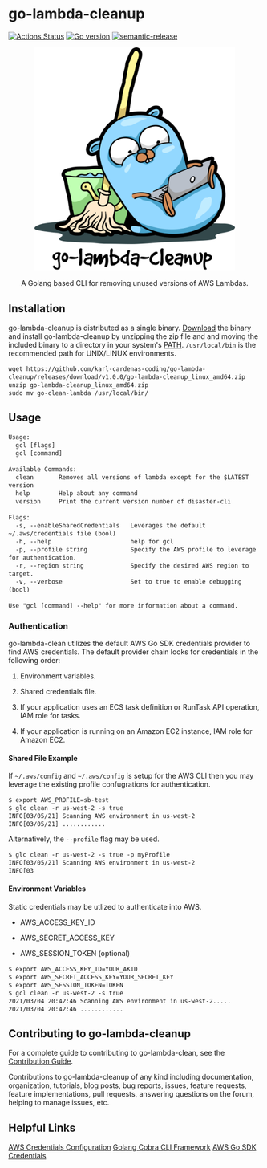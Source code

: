 # go-lambda-cleanup
[![Actions Status](https://github.com/karl-cardenas-coding/go-lambda-cleanup/workflows/Go/badge.svg?branch=main)](https://github.com/karl-cardenas-coding/go-lambda-cleanup/actions?branch=main)
[![Go version](https://img.shields.io/github/go-mod/go-version/karl-cardenas-coding/go-lambda-cleanup)](https://golang.org/dl/)
[![semantic-release](https://img.shields.io/badge/%20%20%F0%9F%93%A6%F0%9F%9A%80-semantic--release-e10079.svg)](https://github.com/semantic-release/semantic-release)

<p align="center">
  <img src="/static/logo.png" alt="drawing" width="400"/>
</p>

<p align="center">A  Golang based CLI for removing unused versions of AWS Lambdas. </p>

## Installation
go-lambda-cleanup is distributed as a single binary. [Download](https://github.com/karl-cardenas-coding/go-lambda-cleanup/releases) the binary and install go-lambda-cleanup by unzipping the zip file and and moving the included binary to a directory in your system's [PATH](https://superuser.com/questions/284342/what-are-path-and-other-environment-variables-and-how-can-i-set-or-use-them). `/usr/local/bin` is the recommended path for UNIX/LINUX environments. 

```shell
wget https://github.com/karl-cardenas-coding/go-lambda-cleanup/releases/download/v1.0.0/go-lambda-cleanup_linux_amd64.zip
unzip go-lambda-cleanup_linux_amd64.zip 
sudo mv go-clean-lambda /usr/local/bin/
```

## Usage

```shell
Usage:
  gcl [flags]
  gcl [command]

Available Commands:
  clean       Removes all versions of lambda except for the $LATEST version
  help        Help about any command
  version     Print the current version number of disaster-cli

Flags:
  -s, --enableSharedCredentials   Leverages the default ~/.aws/credentials file (bool)
  -h, --help                      help for gcl
  -p, --profile string            Specify the AWS profile to leverage for authentication.
  -r, --region string             Specify the desired AWS region to target.
  -v, --verbose                   Set to true to enable debugging (bool)

Use "gcl [command] --help" for more information about a command.
```

### Authentication
go-lambda-clean utilizes the default AWS Go SDK credentials provider to find AWS credentials. The default provider chain looks for credentials in the following order:

1. Environment variables.

2. Shared credentials file.

3. If your application uses an ECS task definition or RunTask API operation, IAM role for tasks.

4. If your application is running on an Amazon EC2 instance, IAM role for Amazon EC2.

#### Shared File Example
If `~/.aws/config` and `~/.aws/config` is setup for the AWS CLI then you may leverage the existing profile confugrations for authentication.
```shell
$ export AWS_PROFILE=sb-test
$ glc clean -r us-west-2 -s true
INFO[03/05/21] Scanning AWS environment in us-west-2
INFO[03/05/21] ............
```
Alternatively, the `--profile` flag may be used.
```shell
$ glc clean -r us-west-2 -s true -p myProfile
INFO[03/05/21] Scanning AWS environment in us-west-2
INFO[03
```

#### Environment Variables
Static credentials may be utlized to authenticate into AWS.
* AWS_ACCESS_KEY_ID

* AWS_SECRET_ACCESS_KEY

* AWS_SESSION_TOKEN (optional)
```shell
$ export AWS_ACCESS_KEY_ID=YOUR_AKID
$ export AWS_SECRET_ACCESS_KEY=YOUR_SECRET_KEY
$ export AWS_SESSION_TOKEN=TOKEN
$ gcl clean -r us-west-2 -s true
2021/03/04 20:42:46 Scanning AWS environment in us-west-2.....
2021/03/04 20:42:46 ............
```

## Contributing to go-lambda-cleanup

For a complete guide to contributing to go-lambda-clean, see the [Contribution Guide](documentation/CONTRIBUTING.md).

Contributions to go-lambda-cleanup of any kind including documentation, organization, tutorials, blog posts, bug reports, issues, feature requests, feature implementations, pull requests, answering questions on the forum, helping to manage issues, etc.


## Helpful Links
[AWS Credentials Configuration](https://docs.aws.amazon.com/cli/latest/userguide/cli-configure-files.html)
[Golang Cobra CLI Framework](https://github.com/spf13/cobra)
[AWS Go SDK Credentials](https://docs.aws.amazon.com/sdk-for-go/v1/developer-guide/configuring-sdk.html)
